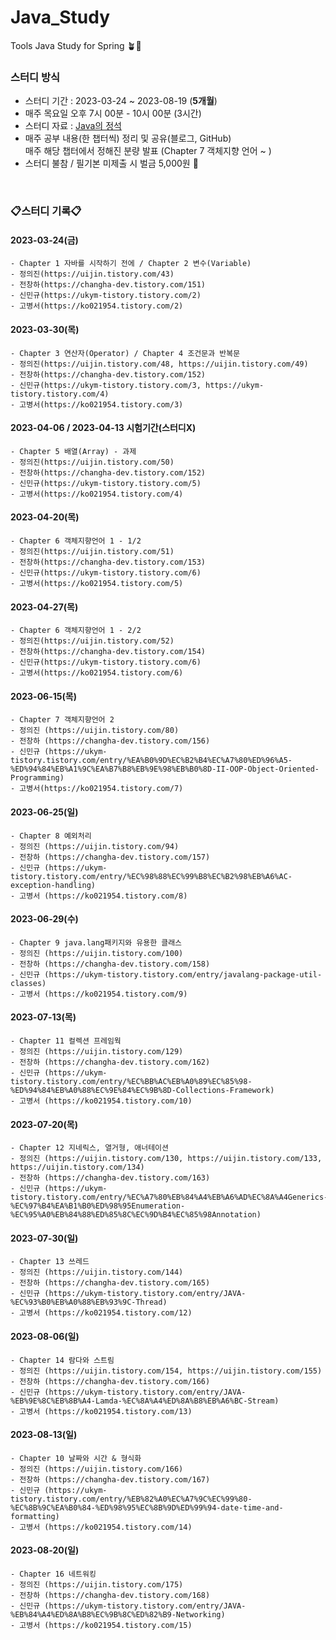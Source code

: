 # Java_Study
Tools Java Study for Spring 🪴🐶 
 
### 스터디 방식  
- 스터디 기간 : 2023-03-24 ~ 2023-08-19 (**5개월**)
- 매주 목요일 오후 7시 00분 - 10시 00분 (3시간)
- 스터디 자료 : [Java의 정석](https://www.youtube.com/watch?v=oJlCC1DutbA&list=PLW2UjW795-f6xWA2_MUhEVgPauhGl3xIp)  
- 매주 공부 내용(한 챕터씩) 정리 및 공유(블로그, GitHub) <br>
  매주 해당 챕터에서 정해진 분량 발표 (Chapter 7 객체지향 언어 ~ )
- 스터디 불참 / 필기본 미제출 시 벌금 5,000원 💸

<br>

### 📋스터디 기록📋

#### 2023-03-24(금)
    - Chapter 1 자바를 시작하기 전에 / Chapter 2 변수(Variable)
    - 정의진(https://uijin.tistory.com/43)
    - 전창하(https://changha-dev.tistory.com/151)
    - 신민규(https://ukym-tistory.tistory.com/2)
    - 고병서(https://ko021954.tistory.com/2)
    

#### 2023-03-30(목)
    - Chapter 3 연산자(Operator) / Chapter 4 조건문과 반복문
    - 정의진(https://uijin.tistory.com/48, https://uijin.tistory.com/49)
    - 전창하(https://changha-dev.tistory.com/152)
    - 신민규(https://ukym-tistory.tistory.com/3, https://ukym-tistory.tistory.com/4)
    - 고병서(https://ko021954.tistory.com/3)
    
    
#### 2023-04-06 / 2023-04-13 시험기간(스터디X)
    - Chapter 5 배열(Array) - 과제
    - 정의진(https://uijin.tistory.com/50)
    - 전창하(https://changha-dev.tistory.com/152)
    - 신민규(https://ukym-tistory.tistory.com/5)
    - 고병서(https://ko021954.tistory.com/4)
    
    
#### 2023-04-20(목)
    - Chapter 6 객체지향언어 1 - 1/2
    - 정의진(https://uijin.tistory.com/51)
    - 전창하(https://changha-dev.tistory.com/153)
    - 신민규(https://ukym-tistory.tistory.com/6)
    - 고병서(https://ko021954.tistory.com/5)
    
    
#### 2023-04-27(목)
    - Chapter 6 객체지향언어 1 - 2/2
    - 정의진(https://uijin.tistory.com/52)
    - 전창하(https://changha-dev.tistory.com/154)
    - 신민규(https://ukym-tistory.tistory.com/6)
    - 고병서(https://ko021954.tistory.com/6)


#### 2023-06-15(목)
    - Chapter 7 객체지향언어 2
    - 정의진 (https://uijin.tistory.com/80)
    - 전창하 (https://changha-dev.tistory.com/156)
    - 신민규 (https://ukym-tistory.tistory.com/entry/%EA%B0%9D%EC%B2%B4%EC%A7%80%ED%96%A5-%ED%94%84%EB%A1%9C%EA%B7%B8%EB%9E%98%EB%B0%8D-II-OOP-Object-Oriented-Programming)
    - 고병서(https://ko021954.tistory.com/7)


#### 2023-06-25(일)
    - Chapter 8 예외처리 
    - 정의진 (https://uijin.tistory.com/94)
    - 전창하 (https://changha-dev.tistory.com/157)
    - 신민규 (https://ukym-tistory.tistory.com/entry/%EC%98%88%EC%99%B8%EC%B2%98%EB%A6%AC-exception-handling)
    - 고병서 (https://ko021954.tistory.com/8)


#### 2023-06-29(수)
    - Chapter 9 java.lang패키지와 유용한 클래스 
    - 정의진 (https://uijin.tistory.com/100)
    - 전창하 (https://changha-dev.tistory.com/158)
    - 신민규 (https://ukym-tistory.tistory.com/entry/javalang-package-util-classes)
    - 고병서 (https://ko021954.tistory.com/9)


#### 2023-07-13(목)
    - Chapter 11 컬렉션 프레임웍
    - 정의진 (https://uijin.tistory.com/129)
    - 전창하 (https://changha-dev.tistory.com/162)
    - 신민규 (https://ukym-tistory.tistory.com/entry/%EC%BB%AC%EB%A0%89%EC%85%98-%ED%94%84%EB%A0%88%EC%9E%84%EC%9B%8D-Collections-Framework)
    - 고병서 (https://ko021954.tistory.com/10)


#### 2023-07-20(목)
    - Chapter 12 지네릭스, 열거형, 애너테이션
    - 정의진 (https://uijin.tistory.com/130, https://uijin.tistory.com/133, https://uijin.tistory.com/134)
    - 전창하 (https://changha-dev.tistory.com/163)
    - 신민규 (https://ukym-tistory.tistory.com/entry/%EC%A7%80%EB%84%A4%EB%A6%AD%EC%8A%A4Generics-%EC%97%B4%EA%B1%B0%ED%98%95Enumeration-%EC%95%A0%EB%84%88%ED%85%8C%EC%9D%B4%EC%85%98Annotation)


#### 2023-07-30(일)
    - Chapter 13 쓰레드
    - 정의진 (https://uijin.tistory.com/144)
    - 전창하 (https://changha-dev.tistory.com/165)
    - 신민규 (https://ukym-tistory.tistory.com/entry/JAVA-%EC%93%B0%EB%A0%88%EB%93%9C-Thread)
    - 고병서 (https://ko021954.tistory.com/12)


#### 2023-08-06(일)
    - Chapter 14 람다와 스트림 
    - 정의진 (https://uijin.tistory.com/154, https://uijin.tistory.com/155)
    - 전창하 (https://changha-dev.tistory.com/166)
    - 신민규 (https://ukym-tistory.tistory.com/entry/JAVA-%EB%9E%8C%EB%8B%A4-Lamda-%EC%8A%A4%ED%8A%B8%EB%A6%BC-Stream)
    - 고병서 (https://ko021954.tistory.com/13)


#### 2023-08-13(일)
    - Chapter 10 날짜와 시간 & 형식화 
    - 정의진 (https://uijin.tistory.com/166)
    - 전창하 (https://changha-dev.tistory.com/167)
    - 신민규 (https://ukym-tistory.tistory.com/entry/%EB%82%A0%EC%A7%9C%EC%99%80-%EC%8B%9C%EA%B0%84-%ED%98%95%EC%8B%9D%ED%99%94-date-time-and-formatting)
    - 고병서 (https://ko021954.tistory.com/14)

#### 2023-08-20(일)
    - Chapter 16 네트워킹
    - 정의진 (https://uijin.tistory.com/175)
    - 전창하 (https://changha-dev.tistory.com/168)
    - 신민규 (https://ukym-tistory.tistory.com/entry/JAVA-%EB%84%A4%ED%8A%B8%EC%9B%8C%ED%82%B9-Networking)
    - 고병서 (https://ko021954.tistory.com/15)
